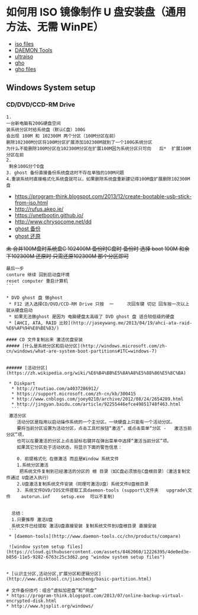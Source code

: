 
# 如何用 ISO 镜像制作 U 盘安装盘（通用方法、无需 WinPE）

* [iso files](http://baike.baidu.com/view/138403.htm)
 * [DAEMON Tools](http://www.disk-tools.com/download/daemon)
 * [ultraiso](https://www.ezbsystems.com/ultraiso/)
* [gho](http://baike.baidu.com/view/704362.htm)
 * [gho files](http://baike.baidu.com/view/3932614.htm)
## Windows System setup

### CD/DVD/CCD-RM Drive
```
1.
一台新电脑有200G硬盘空间  
装系统分区时给系统盘（默认C盘）100G   
会出现 100M 和 102300M 两个分区（100M分区在前）  
删除102300M分区将100M分区扩展添加102300M就到了一个100G系统分区  
为什么不能删除100M分区在102300M分区在扩展100M因为系统分区只可向   后*  扩展100M分区在前  
2.
 剩余100G分个D盘  
3. ghost 备份直接备份系统盘这时不存在单独的100M问题
4.重装系统时直接格式化系统盘就可以，如果删除系统盘重新建记得100M盘扩展删除102300M盘  

```
* https://program-think.blogspot.com/2013/12/create-bootable-usb-stick-from-iso.html
* http://rufus.akeo.ie/
* https://unetbootin.github.io/
* http://www.chrysocome.net/dd
* [ghost 备份](http://www.upanok.com/jiaocheng/15.html)
* [ghost 还原](http://jingyan.baidu.com/article/4ae03de34c73bb3efe9e6b57.html)

~~未 合并100M盘时系统盘C 102400M 备份时C盘时 备份时 选择  boot 100M 和余下102300M 
还原时 只需还原102300M 那个分区即可~~
````
最后一步
conture 继续 回到启动盘环境
reset computer 重启计算机 
```

* DVD ghost 盘 做ghost
 * F12 进入选择CD/DVD/CCD-RM Drive 只按  一     次回车键 切记 回车按一次以上就从硬盘启动
 * 如果无法做ghost 是因为 电脑硬盘太高级了 DVD ghost 盘 适合较低级的硬盘
 * [AHCI, ATA, RAID 比较](http://jaseywang.me/2013/04/19/ahci-ata-raid-%E6%AF%94%E8%BE%83/)

#### CD 文件复制出来 激活优盘安装
##### [什么是系统分区和启动分区](http://windows.microsoft.com/zh-cn/windows/what-are-system-boot-partitions#1TC=windows-7)


###### [活动分区](https://zh.wikipedia.org/wiki/%E6%B4%BB%E5%8A%A8%E5%88%86%E5%8C%BA)

 * Diskpart 
  * http://toutiao.com/a4037286912/
  * https://support.microsoft.com/zh-cn/kb/300415
  * http://www.cnblogs.com/joey0210/archive/2012/08/24/2654289.html
  * http://jingyan.baidu.com/article/92255446efce49851748f463.html
  ```
 激活分区
    活动分区是指用以启动操作系统的一个主分区。一块硬盘上只能有一个活动分区。
    要将当前分区设置为活动分区，点击工具栏按钮“激活”，或点击菜单“分区 -   激活当前分区”项，
    也可以在要激活的分区上点击鼠标右键并在弹出菜单中选择“激活当前分区”项。
    如果其它分区处于活动状态，将显示下面的警告信息：
   
    0. 前提格式化 在做激活 而且是Window 系统文件  
    1.系统分区激活
     把系统文件复制到已经激活的分区的 根 目录（如C盘必须放在C盘根目录）（激活复制文件通过 U盘进入执行）
    2.U盘激活复制系统文件安装（同理可激活U盘）系统文件U盘根目录
    3. 系统文件DVD/IOS文件提取工具daemon-tools (support\文件夹   upgrade\文件    autorun.inf    setup.exe  可以不复制)
    
    
  总结：
  1.只要推荐 激活U盘
  系统文件已经提取 激活U盘直接安装 复制系统文件到U盘根目录 直接安装   
 ```
 * [daemon-tools](http://www.daemon-tools.cc/chn/products/compare)
 
 ![window system setup files](https://cloud.githubusercontent.com/assets/8462060/12226395/4de0ed3e-b856-11e5-9282-6763c25c3d62.png "window system setup files")

 
* [认识主分区,活动分区,扩展分区和逻辑分区](http://www.disktool.cn/jiaocheng/basic-partition.html)

# 文件备份技巧：组合“虚拟加密盘”和“网盘”
* https://program-think.blogspot.com/2013/07/online-backup-virtual-encrypted-disk.html
* http://www.hjsplit.org/windows/
